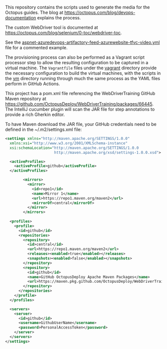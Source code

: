 This repository contains the scripts used to generate the media for the Octopus guides. The blog at 
https://octopus.com/blog/devops-documentation explains the process.

The custom WebDriver tool is documented at https://octopus.com/blog/selenium/0-toc/webdriver-toc.

See the [aspnet-azuredevops-artifactory-feed-azurewebsite-tfvc-video.yml](https://github.com/OctopusDeploy/OctopusGuides/blob/master/.github/workflows/aspnet-azuredevops-artifactory-feed-azurewebsite-tfvc-video.yml) 
file for a commented example.

The provisioning process can also be performed as a Vagrant script processor step to allow the resulting configuration
to be captured in a virtual machine. The `Vagrantfile` files under the [vagrant](https://github.com/OctopusDeploy/OctopusGuides/tree/master/vagrant) 
directory provide the necessary configuration to build the virtual machines, with the scripts in the 
[vm](https://github.com/OctopusDeploy/OctopusGuides/tree/master/vm) directory running through much the same process as 
the YAML files perform in GitHub Actions. 

This project has a pom.xml file referencing the WebDriverTraining GitHub Maven repository at https://github.com/OctopusDeploy/WebDriverTraining/packages/66445.
The IntelliJ cucumber plugin will scan the JAR file for step annotations to provide a rich Gherkin editor.

To have Maven download the JAR file, your GitHub credentials need to be defined in the ~/.m2/settings.xml file:

```xml
<settings xmlns="http://maven.apache.org/SETTINGS/1.0.0"
  xmlns:xsi="http://www.w3.org/2001/XMLSchema-instance"
  xsi:schemaLocation="http://maven.apache.org/SETTINGS/1.0.0
                      http://maven.apache.org/xsd/settings-1.0.0.xsd">

  <activeProfiles>
    <activeProfile>github</activeProfile>
  </activeProfiles>

        <mirrors>
          <mirror>
            <id>repo1</id>
            <name>Mirror 1</name>
            <url>https://repo1.maven.org/maven2</url>
            <mirrorOf>central</mirrorOf>
          </mirror>
        </mirrors>
  
  <profiles>
    <profile>
      <id>github</id>
      <repositories>
        <repository>
          <id>central</id>
          <url>https://repo1.maven.org/maven2</url>
          <releases><enabled>true</enabled></releases>
          <snapshots><enabled>false</enabled></snapshots>
        </repository>
        <repository>
          <id>github</id>
          <name>GitHub OctopusDeploy Apache Maven Packages</name>
          <url>https://maven.pkg.github.com/OctopusDeploy/WebDriverTraining</url>
        </repository>
      </repositories>
    </profile>
  </profiles>

  <servers>
    <server>
      <id>github</id>
      <username>GithubUserName</username>
      <password>PersonalAccessToken</password>
    </server>
  </servers>
</settings>
``` 